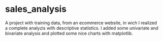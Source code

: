 # sales_analysis
A project with training data, from an ecommerce website, in wich I realized a complete analyzis with descriptive statistics. I added some univariate and bivariate analysis and plotted some nice charts with matplotlib.
